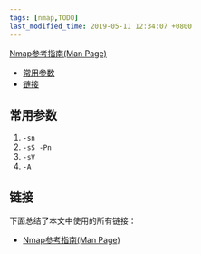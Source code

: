 ```yaml
---
tags: [nmap,TODO]
last_modified_time: 2019-05-11 12:34:07 +0800
---
```


[Nmap参考指南(Man Page)](https://nmap.org/man/zh/index.html)

<p id="markdown-toc"></p>
<!-- vim-markdown-toc GFM -->

* [常用参数](#常用参数)
* [链接](#链接)

<!-- vim-markdown-toc -->

## 常用参数
1. `-sn`
1. `-sS -Pn`
1. `-sV`
1. `-A`

## 链接
下面总结了本文中使用的所有链接：

<!-- link start -->

* [Nmap参考指南(Man Page)](https://nmap.org/man/zh/index.html)
<!-- link end -->
